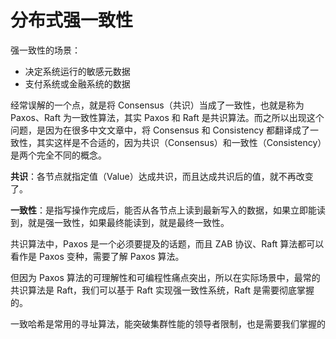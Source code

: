 # 分布式强一致性





强一致性的场景：

- 决定系统运行的敏感元数据
- 支付系统或金融系统的数据





经常误解的一个点，就是将 Consensus（共识）当成了一致性，也就是称为 Paxos、Raft 为一致性算法，其实 Paxos 和 Raft 是共识算法。而之所以出现这个问题，是因为在很多中文文章中，将 Consensus 和 Consistency 都翻译成了一致性，其实这样是不合适的，因为共识（Consensus）和一致性（Consistency）是两个完全不同的概念。





**共识**：各节点就指定值（Value）达成共识，而且达成共识后的值，就不再改变了。

**一致性**：是指写操作完成后，能否从各节点上读到最新写入的数据，如果立即能读到，就是强一致性，如果最终能读到，就是最终一致性。





共识算法中，Paxos 是一个必须要提及的话题，而且 ZAB 协议、Raft 算法都可以看作是 Paxos 变种，需要了解 Paxos 算法。

但因为 Paxos 算法的可理解性和可编程性痛点突出，所以在实际场景中，最常的共识算法是 Raft，我们可以基于 Raft 实现强一致性系统，Raft 是需要彻底掌握的。





一致哈希是常用的寻址算法，能突破集群性能的领导者限制，也是需要我们掌握的

